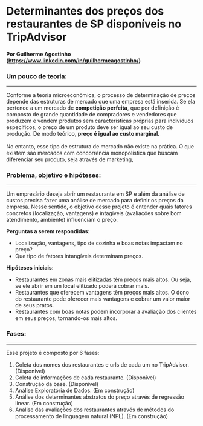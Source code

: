 # Determinantes dos preços dos restaurantes de SP disponíveis no TripAdvisor
#### Por Guilherme Agostinho (https://www.linkedin.com/in/guilhermeagostinho/)

### Um pouco de teoria:
***
Conforme a teoria microeconômica, o processo de determinação de preços depende das estruturas de mercado que uma empresa está inserida. Se ela pertence a um mercado de **competição perfeita**, que por definição é composto de grande quantidade de compradores e vendedores que produzem e vendem produtos sem características próprias para indivíduos específicos, o preço de um produto deve ser igual ao seu custo de produção. De modo teórico, **preço é igual ao custo marginal.**
<br><br>
No entanto, esse tipo de estrutura de mercado não existe na prática. O que existem são mercados com concorrência monopolística que buscam diferenciar seu produto, seja através de marketing, 

### Problema, objetivo e hipóteses:
***
Um empresário deseja abrir um restaurante em SP e além da análise de custos precisa fazer uma análise de mercado para definir os preços da empresa. Nesse sentido, o objetivo desse projeto é entender quais fatores concretos (localização, vantagens) e intagíveis (avaliações sobre bom atendimento, ambiente) influenciam o preço.

**Perguntas a serem respondidas**:
- Localização, vantagens, tipo de cozinha e boas notas impactam no preço?
- Que tipo de fatores intangíveis determinam preços.

**Hipóteses iniciais**:
- Restaurantes em zonas mais elitizadas têm preços mais altos. Ou seja, se ele abrir em um local elitizado poderá cobrar mais.
- Restaurantes que oferecem vantagens têm preços mais altos. O dono do restaurante pode oferecer mais vantagens e cobrar um valor maior de seus pratos.
- Restaurantes com boas notas podem incorporar a avaliação dos clientes em seus preços, tornando-os mais altos.

### Fases:
***
Esse projeto é composto por 6 fases:
1. Coleta dos nomes dos restaurantes e urls de cada um no TripAdvisor. (Disponível)
2. Coleta de informações de cada restaurante. (Disponível)
3. Construção da base. (Disponível)
4. Análise Exploratória de Dados. (Em construção)
5. Análise dos determinantes abstratos do preço através de regressão linear. (Em construção)
6. Análise das avaliações dos restaurantes através de métodos do processamento de linguagem natural (NPL). (Em construção)
